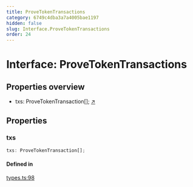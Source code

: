 ```yaml
---
title: ProveTokenTransactions
category: 6749c4dba3a7a4005bae1197
hidden: false
slug: Interface.ProveTokenTransactions
order: 24
---
```


# Interface: ProveTokenTransactions

## Properties overview

- txs:  ProveTokenTransaction[]; [↗](#txs)

## Properties

### txs

```ts
txs: ProveTokenTransaction[];
```

#### Defined in

[types.ts:98](https://github.com/zkcloudworker/minatokens-lib/blob/main/packages/api/src/types.ts#L98)
